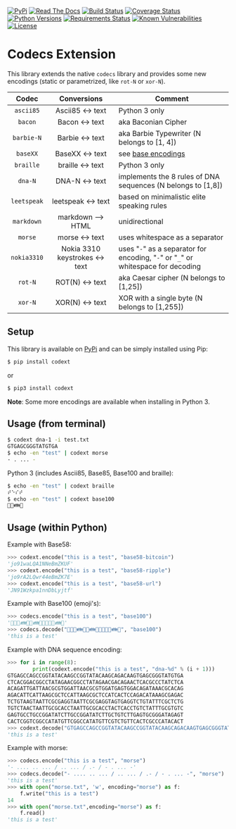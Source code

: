 [![PyPi](https://img.shields.io/pypi/v/codext.svg)](https://pypi.python.org/pypi/codext/)
[![Read The Docs](https://readthedocs.org/projects/python-codext/badge/?version=latest)](https://python-codext.readthedocs.io/en/latest/?badge=latest)
[![Build Status](https://travis-ci.org/dhondta/python-codext.svg?branch=master)](https://travis-ci.org/dhondta/python-codext)
[![Coverage Status](https://coveralls.io/repos/github/dhondta/python-codext/badge.svg?branch=master)](https://coveralls.io/github/dhondta/python-codext?branch=master)
[![Python Versions](https://img.shields.io/pypi/pyversions/codext.svg)](https://pypi.python.org/pypi/codext/)
[![Requirements Status](https://requires.io/github/dhondta/python-codext/requirements.svg?branch=master)](https://requires.io/github/dhondta/python-codext/requirements/?branch=master)
[![Known Vulnerabilities](https://snyk.io/test/github/dhondta/python-codext/badge.svg?targetFile=requirements.txt)](https://snyk.io/test/github/dhondta/python-codext?targetFile=requirements.txt)
[![License](https://img.shields.io/pypi/l/codext.svg)](https://pypi.python.org/pypi/codext/)

# Codecs Extension

This library extends the native `codecs` library and provides some new encodings (static or parametrized, like `rot-N` or `xor-N`).

**Codec** | **Conversions** | **Comment**
:---: | :---: | ---
`ascii85` | Ascii85 <-> text | Python 3 only
`bacon` | Bacon <-> text | aka Baconian Cipher
`barbie-N` | Barbie <-> text | aka Barbie Typewriter (N belongs to [1, 4])
`baseXX` | BaseXX <-> text | see [base encodings](https://python-codext.readthedocs.io/en/latest/base.html)
`braille` | braille <-> text | Python 3 only
`dna-N` | DNA-N <-> text | implements the 8 rules of DNA sequences (N belongs to [1,8])
`leetspeak` | leetspeak <-> text | based on minimalistic elite speaking rules
`markdown` | markdown --> HTML | unidirectional
`morse` | morse <-> text | uses whitespace as a separator
`nokia3310` | Nokia 3310 keystrokes <-> text | uses "`-`" as a separator for encoding, "`-`" or "`_`" or whitespace for decoding
`rot-N` | ROT(N) <-> text | aka Caesar cipher (N belongs to [1,25])
`xor-N` | XOR(N) <-> text | XOR with a single byte (N belongs to [1,255])


## Setup

This library is available on [PyPi](https://pypi.python.org/pypi/codext/) and can be simply installed using Pip:

```sh
$ pip install codext
```

or

```sh
$ pip3 install codext
```

**Note**: Some more encodings are available when installing in Python 3.

## Usage (from terminal)

```sh
$ codext dna-1 -i test.txt
GTGAGCGGGTATGTGA
$ echo -en "test" | codext morse
- . ... -
```

Python 3 (includes Ascii85, Base85, Base100 and braille):

```sh
$ echo -en "test" | codext braille
⠞⠑⠎⠞
$ echo -en "test" | codext base100
👫👜👪👫
```

## Usage (within Python)

Example with Base58:

```python
>>> codext.encode("this is a test", "base58-bitcoin")
'jo91waLQA1NNeBmZKUF'
>>> codext.encode("this is a test", "base58-ripple")
'jo9rA2LQwr44eBmZK7E'
>>> codext.encode("this is a test", "base58-url")
'JN91Wzkpa1nnDbLyjtf'
```

Example with Base100 (emoji's):

```python
>>> codecs.encode("this is a test", "base100")
'👫👟👠👪🐗👠👪🐗👘🐗👫👜👪👫'
>>> codecs.decode("👫👟👠👪🐗👠👪🐗👘🐗👫👜👪👫", "base100")
'this is a test'
```

Example with DNA sequence encoding:

```python
>>> for i in range(8):
        print(codext.encode("this is a test", "dna-%d" % (i + 1)))
GTGAGCCAGCCGGTATACAAGCCGGTATACAAGCAGACAAGTGAGCGGGTATGTGA
CTCACGGACGGCCTATAGAACGGCCTATAGAACGACAGAACTCACGCCCTATCTCA
ACAGATTGATTAACGCGTGGATTAACGCGTGGATGAGTGGACAGATAAACGCACAG
AGACATTCATTAAGCGCTCCATTAAGCGCTCCATCACTCCAGACATAAAGCGAGAC
TCTGTAAGTAATTCGCGAGGTAATTCGCGAGGTAGTGAGGTCTGTATTTCGCTCTG
TGTCTAACTAATTGCGCACCTAATTGCGCACCTACTCACCTGTCTATTTGCGTGTC
GAGTGCCTGCCGGATATCTTGCCGGATATCTTGCTGTCTTGAGTGCGGGATAGAGT
CACTCGGTCGGCCATATGTTCGGCCATATGTTCGTCTGTTCACTCGCCCATACACT
>>> codext.decode("GTGAGCCAGCCGGTATACAAGCCGGTATACAAGCAGACAAGTGAGCGGGTATGTGA", "dna-1")
'this is a test'
```

Example with morse:

```python
>>> codecs.encode("this is a test", "morse")
'- .... .. ... / .. ... / .- / - . ... -'
>>> codecs.decode("- .... .. ... / .. ... / .- / - . ... -", "morse")
'this is a test'
>>> with open("morse.txt", 'w', encoding="morse") as f:
	f.write("this is a test")
14
>>> with open("morse.txt",encoding="morse") as f:
	f.read()
'this is a test'
```

